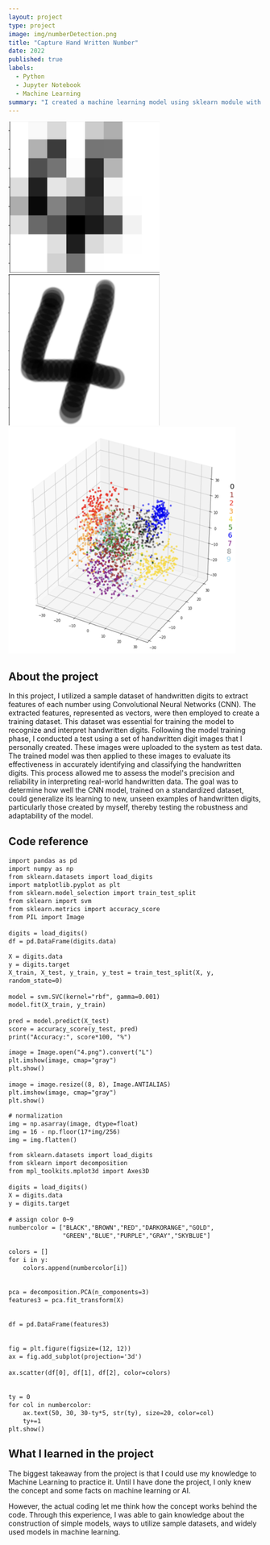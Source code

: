 ```yaml
---
layout: project
type: project
image: img/numberDetection.png
title: "Capture Hand Written Number"
date: 2022
published: true
labels:
  - Python
  - Jupyter Notebook
  - Machine Learning
summary: "I created a machine learning model using sklearn module with sample hand written number datasets."
---
```


<img class="img-fluid" src="../img/num2.png"
  width="300" 
  height="300">
  <img class="img-fluid" src="../img/num1.png"
  width="300" 
  height="300">
  <img class="img-fluid" src="../img/numberDetection.png"
  width="450" 
  height="450">

## About the project
In this project, I utilized a sample dataset of handwritten digits to extract features of each number using Convolutional Neural Networks (CNN). The extracted features, represented as vectors, were then employed to create a training dataset. This dataset was essential for training the model to recognize and interpret handwritten digits. Following the model training phase, I conducted a test using a set of handwritten digit images that I personally created. These images were uploaded to the system as test data. The trained model was then applied to these images to evaluate its effectiveness in accurately identifying and classifying the handwritten digits. This process allowed me to assess the model's precision and reliability in interpreting real-world handwritten data. The goal was to determine how well the CNN model, trained on a standardized dataset, could generalize its learning to new, unseen examples of handwritten digits, particularly those created by myself, thereby testing the robustness and adaptability of the model.

## Code reference
```
import pandas as pd
import numpy as np
from sklearn.datasets import load_digits
import matplotlib.pyplot as plt
from sklearn.model_selection import train_test_split
from sklearn import svm
from sklearn.metrics import accuracy_score
from PIL import Image

digits = load_digits()
df = pd.DataFrame(digits.data)
```

```
X = digits.data
y = digits.target
X_train, X_test, y_train, y_test = train_test_split(X, y, random_state=0)

model = svm.SVC(kernel="rbf", gamma=0.001)
model.fit(X_train, y_train)

pred = model.predict(X_test)
score = accuracy_score(y_test, pred)
print("Accuracy:", score*100, "%")
```

```
image = Image.open("4.png").convert("L")
plt.imshow(image, cmap="gray")
plt.show()

image = image.resize((8, 8), Image.ANTIALIAS)
plt.imshow(image, cmap="gray")
plt.show()
```

```
# normalization
img = np.asarray(image, dtype=float)
img = 16 - np.floor(17*img/256)
img = img.flatten()
```

```
from sklearn.datasets import load_digits
from sklearn import decomposition
from mpl_toolkits.mplot3d import Axes3D

digits = load_digits()
X = digits.data
y = digits.target

# assign color 0~9
numbercolor = ["BLACK","BROWN","RED","DARKORANGE","GOLD",
               "GREEN","BLUE","PURPLE","GRAY","SKYBLUE"]

colors = []
for i in y:
	colors.append(numbercolor[i])


pca = decomposition.PCA(n_components=3)
features3 = pca.fit_transform(X)


df = pd.DataFrame(features3)


fig = plt.figure(figsize=(12, 12)) 
ax = fig.add_subplot(projection='3d')

ax.scatter(df[0], df[1], df[2], color=colors)


ty = 0
for col in numbercolor:
    ax.text(50, 30, 30-ty*5, str(ty), size=20, color=col)
    ty+=1
plt.show()
```

## What I learned in the project
The biggest takeaway from the project is that I could use my knowledge to Machine Learning to practice it.
Until I have done the project, I only knew the concept and some facts on machine learning or AI.

However, the actual coding let me think how the concept works behind the code.
Through this experience, I was able to gain knowledge about the construction of simple models, ways to utilize sample datasets, and widely used models in machine learning.
